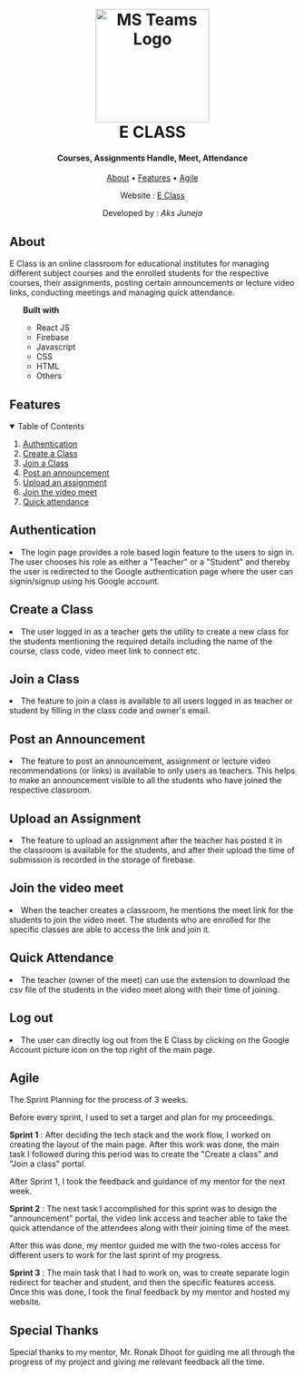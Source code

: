 


<h1 align="center">
  <br>
  <a href="https://eclass-d6336.web.app/signin"><img src="https://myviewboard.com/blog/wp-content/uploads/2020/08/MP0027-01-scaled.jpg" alt="MS Teams Logo" width="200"></a>
  <br>
 E CLASS
  <br>
</h1>
<h4 align="center"> Courses, Assignments Handle, Meet, Attendance</h4>
<p align="center">
  <a href="#about">About</a> •
  <a href="#features">Features</a> •
  <a href="#agile">Agile</a>
</p>

<p align="center">
  Website : <a href="https://eclass-d6336.web.app/signin"> E Class</a>
</p>
<p align="center">
	Developed by : <i> Aks Juneja </i>
</p>

## About
E Class is an online classroom for educational institutes for managing different subject courses and the enrolled students for the respective courses, their assignments, posting certain announcements or lecture video links, conducting meetings and managing quick attendance. 
<ul>  <b> Built with</b>
<ul>
<li>React JS</li>
<li>Firebase</li>
<li> Javascript</li>
<li> CSS</li>
<li> HTML</li>
<li>Others</li>
</ul>
</ul>
	

## Features
<!-- TABLE OF CONTENTS -->
<details open="open">
  <summary>Table of Contents</summary>
  <ol>
  <li>
      <a href="#authentication">Authentication</a>
    </li>
    <li>
      <a href="#create-a-class">Create a Class</a>
    </li>
    <li>
      <a href="#join-a-class">Join a Class</a>
    </li>
    <li>
      <a href="#post-an-announcement">Post an announcement</a>
   </li>
   <li>
	   <a href="#upload-an-assignment">Upload an assignment</a>
   </li>
    <li>
	   <a href="#join-the-video-meet">Join the video meet</a>
   </li>
    <li>
	   <a href="#quick-attendance">Quick attendance</a>
   </li>
    </li>
  </ol>
</details>

## Authentication

<li>The login page provides a role based login feature to the users to sign in. The user chooses his role as either a "Teacher" or a "Student" and thereby the user is redirected to the Google authentication page where the user can signin/signup using his Google account.</li>

## Create a Class

<li>The user logged in as a teacher gets the utility to create a new class for the students mentioning the required details including the name of the course, class code, video meet link to connect etc.</li>

## Join a Class
<li> The feature to join a class is available to all users logged in as teacher or student by filling in the class code and owner's email.</li>


## Post an Announcement
<li>The feature to post an announcement, assignment or lecture video recommendations (or links) is available to only users as teachers. This helps to make an announcement visible to all the students who have joined the respective classroom.</li>

## Upload an Assignment
 <li>The feature to upload an assignment after the teacher has posted it in the classroom is available for the students, and after their upload the time of submission is recorded in the storage of firebase.</li>

## Join the video meet
<li>When the teacher creates a classroom, he mentions the meet link for the students to join the video meet. The students who are enrolled for the specific classes are able to access the link and join it.</li>

## Quick Attendance
<li>The teacher (owner of the meet) can use the extension to download the csv file of the students in the video meet along with their time of joining. </li>

## Log out
<li>The user can directly log out from the E Class by clicking on the Google Account picture icon on the top right of the main page. </li>


## Agile

The Sprint Planning for the process of 3 weeks.

Before every sprint, I used to set a target and plan for my proceedings.

**Sprint 1** : After deciding the tech stack and the work flow, I worked on creating the layout of the main page. After this work was done, the main task I followed during this period was to create the "Create a class" and "Join a class" portal.


After Sprint 1, I took the feedback and guidance of my mentor for the next week.

**Sprint 2** : The next task I accomplished for this sprint was to design the "announcement" portal, the video link access and teacher able to take the quick attendance of the attendees along with their joining time of the meet.

After this was done, my mentor guided me with the two-roles access for different users to work for the last sprint of my progress.

**Sprint 3** : The main task that I had to work on, was to create separate login redirect for teacher and student, and then the specific features access. Once this was done, I took the final feedback by my mentor and hosted my website.


## Special Thanks 
Special thanks to my mentor, Mr. Ronak Dhoot for guiding me all through the progress of my project and giving me relevant feedback all the time.
